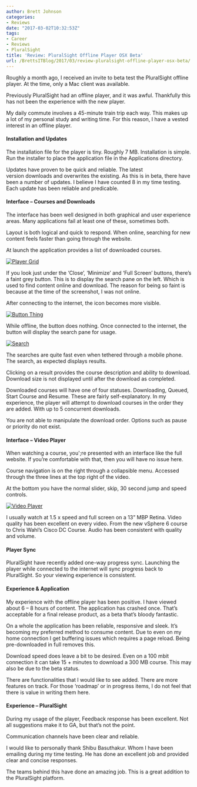```yaml
---
author: Brett Johnson
categories:
- Reviews
date: "2017-03-02T10:32:53Z"
tags:
- Career
- Reviews
- PluralSight
title: 'Review: PluralSight Offline Player OSX Beta'
url: /BrettsITBlog/2017/03/review-pluralsight-offline-player-osx-beta/
---
```


Roughly a month ago, I received an invite to beta test the PluralSight offline player. At the time, only a Mac client was available.

Previously PluralSight had an offline player, and it was awful. Thankfully this has not been the experience with the new player.

My daily commute involves a 45-minute train trip each way. This makes up a lot of my personal study and writing time. For this reason, I have a vested interest in an offline player.

#### Installation and Updates

The installation file for the player is tiny. Roughly 7 MB. Installation is simple. Run the installer to place the application file in the Applications directory.

Updates have proven to be quick and reliable. The latest version downloads and overwrites the existing. As this is in beta, there have been a number of updates. I believe I have counted 8 in my time testing. Each update has been reliable and predicable.

#### Interface – Courses and Downloads

The interface has been well designed in both graphical and user experience areas. Many applications fail at least one of these, sometimes both.

Layout is both logical and quick to respond. When online, searching for new content feels faster than going through the website.

At launch the application provides a list of downloaded courses.

[![Player Grid](/assets/images/2017/03/Offline-Player-Grid.png)]({{site.url}}/assets/images/2017/03/Offline-Player-Grid.png)

If you look just under the ‘Close’, ‘Minimize’ and ‘Full Screen’ buttons, there’s a faint grey button. This is to display the search pane on the left. Which is used to find content online and download. The reason for being so faint is because at the time of the screenshot, I was not online.

After connecting to the internet, the icon becomes more visible.

[![Button Thing](/assets/images/2017/03/Offline-Player-Navigation-Button.png)]({{site.url}}/assets/images/2017/03/Offline-Player-Navigation-Button.png)

While offline, the button does nothing. Once connected to the internet, the button will display the search pane for usage.

[![Search](/assets/images/2017/03/Offline-Player-Search.png)]({{site.url}}/assets/images/2017/03/Offline-Player-Search.png)

The searches are quite fast even when tethered through a mobile phone. The search, as expected displays results.

Clicking on a result provides the course description and ability to download. Download size is not displayed until after the download as completed.

Downloaded courses will have one of four statuses. Downloading, Queued, Start Course and Resume. These are fairly self-explanatory. In my experience, the player will attempt to download courses in the order they are added. With up to 5 concurrent downloads.

You are not able to manipulate the download order. Options such as pause or priority do not exist.

#### Interface – Video Player 

When watching a course, you';re presented with an interface like the full website. If you’re comfortable with that, then you will have no issue here.

Course navigation is on the right through a collapsible menu. Accessed through the three lines at the top right of the video.

At the bottom you have the normal slider, skip, 30 second jump and speed controls.

[![Video Player](/assets/images/2017/03/Offline-Player-Video.png)]({{site.url}}/assets/images/2017/03/Offline-Player-Video.png)

I usually watch at 1.5 x speed and full screen on a 13” MBP Retina. Video quality has been excellent on every video. From the new vSphere 6 course to Chris Wahl’s Cisco DC Course. Audio has been consistent with quality and volume.

#### Player Sync

PluralSight have recently added one-way progress sync. Launching the player while connected to the internet will sync progress back to PluralSight. So your viewing experience is consistent.

#### Experience & Application

My experience with the offline player has been positive. I have viewed about 6 – 8 hours of content. The application has crashed once. That’s acceptable for a final release product, as a beta that’s bloody fantastic.

On a whole the application has been reliable, responsive and sleek. It’s becoming my preferred method to consume content. Due to even on my home connection I get buffering issues which requires a page reload. Being pre-downloaded in full removes this.

Download speed does leave a bit to be desired. Even on a 100 mbit connection it can take 15 + minutes to download a 300 MB course. This may also be due to the beta status.

There are functionalities that I would like to see added. There are more features on track. For those ‘roadmap’ or in progress items, I do not feel that there is value in writing them here.

#### Experience – PluralSight

During my usage of the player, Feedback response has been excellent. Not all suggestions make it to GA, but that’s not the point.

Communication channels have been clear and reliable.

I would like to personally thank Shibu Basuthakur. Whom I have been emailing during my time testing. He has done an excellent job and provided clear and concise responses.

The teams behind this have done an amazing job. This is a great addition to the PluralSight platform.